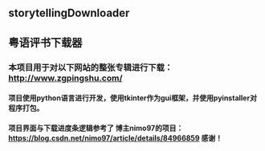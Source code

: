 ## storytellingDownloader
## 粤语评书下载器
### 本项目用于对以下网站的整张专辑进行下载：http://www.zgpingshu.com/
#### 项目使用python语言进行开发，使用tkinter作为gui框架，并使用pyinstaller对程序打包。
#### 项目界面与下载进度条逻辑参考了 博主nimo97的项目：https://blog.csdn.net/nimo97/article/details/84966859  感谢！

